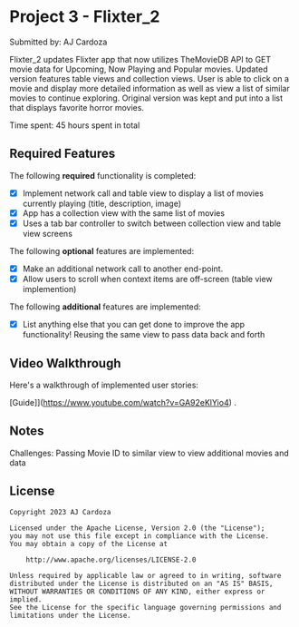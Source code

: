 # Project 3 - Flixter_2

Submitted by: AJ Cardoza

Flixter_2 updates Flixter app that now utilizes TheMovieDB API to GET movie data for Upcoming, Now Playing and Popular movies. Updated version features table views and collection views. User is able to click on a movie and display more detailed information as well as view a list of similar movies to continue exploring. Original version was kept and put into a list that displays favorite horror movies. 

Time spent: 45 hours spent in total

## Required Features

The following **required** functionality is completed:

- [X] Implement network call and table view to display a list of movies currently playing (title, description, image)
- [X] App has a collection view with the same list of movies
- [X] Uses a tab bar controller to switch between collection view and table view screens
 
The following **optional** features are implemented:

- [X] Make an additional network call to another end-point.	
- [X] Allow users to scroll when context items are off-screen (table view implemention)

The following **additional** features are implemented:

- [X] List anything else that you can get done to improve the app functionality!
      Reusing the same view to pass data back and forth

## Video Walkthrough

Here's a walkthrough of implemented user stories:

[Guide]](https://www.youtube.com/watch?v=GA92eKlYio4) .

## Notes

Challenges:
Passing Movie ID to similar view to view additional movies and data

## License

    Copyright 2023 AJ Cardoza

    Licensed under the Apache License, Version 2.0 (the "License");
    you may not use this file except in compliance with the License.
    You may obtain a copy of the License at

        http://www.apache.org/licenses/LICENSE-2.0

    Unless required by applicable law or agreed to in writing, software
    distributed under the License is distributed on an "AS IS" BASIS,
    WITHOUT WARRANTIES OR CONDITIONS OF ANY KIND, either express or implied.
    See the License for the specific language governing permissions and
    limitations under the License.
